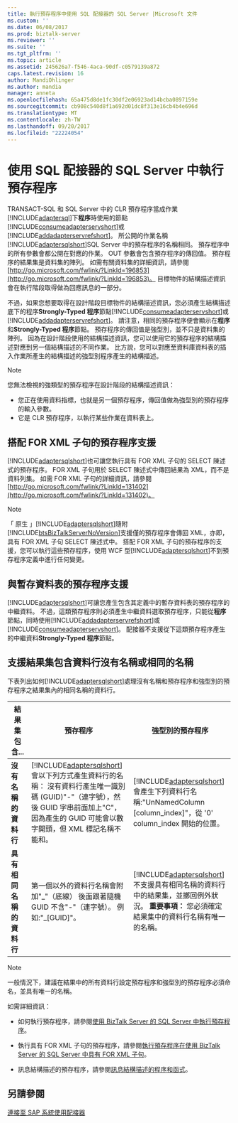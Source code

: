 ```yaml
---
title: 執行預存程序中使用 SQL 配接器的 SQL Server |Microsoft 文件
ms.custom: ''
ms.date: 06/08/2017
ms.prod: biztalk-server
ms.reviewer: ''
ms.suite: ''
ms.tgt_pltfrm: ''
ms.topic: article
ms.assetid: 245626a7-f546-4aca-90df-c0579139a872
caps.latest.revision: 16
author: MandiOhlinger
ms.author: mandia
manager: anneta
ms.openlocfilehash: 65a475d8de1fc30df2e06923ad14bcba0897159e
ms.sourcegitcommit: cb908c540d8f1a692d01dc8f313e16cb4b4e696d
ms.translationtype: MT
ms.contentlocale: zh-TW
ms.lasthandoff: 09/20/2017
ms.locfileid: "22224054"
---
```

# <a name="execute-stored-procedures-in-sql-server-using-the-sql-adapter"></a>使用 SQL 配接器的 SQL Server 中執行預存程序
TRANSACT-SQL 和 SQL Server 中的 CLR 預存程序當成作業[!INCLUDE[adaptersql](../../includes/adaptersql-md.md)]下**程序**時使用的節點[!INCLUDE[consumeadapterservshort](../../includes/consumeadapterservshort-md.md)]或[!INCLUDE[addadapterservrefshort](../../includes/addadapterservrefshort-md.md)]。 所公開的作業名稱[!INCLUDE[adaptersqlshort](../../includes/adaptersqlshort-md.md)]SQL Server 中的預存程序的名稱相同。 預存程序中的所有參數會都公開在對應的作業。 OUT 參數會包含預存程序的傳回值。 預存程序的結果集是資料集的陣列。 如需有關資料集的詳細資訊，請參閱[http://go.microsoft.com/fwlink/?LinkId=196853](http://go.microsoft.com/fwlink/?LinkId=196853)。 目標物件的結構描述資訊會在執行階段取得做為回應訊息的一部分。  
  
 不過，如果您想要取得在設計階段目標物件的結構描述資訊，您必須產生結構描述底下的程序**Strongly-Typed 程序**節點[!INCLUDE[consumeadapterservshort](../../includes/consumeadapterservshort-md.md)]或[!INCLUDE[addadapterservrefshort](../../includes/addadapterservrefshort-md.md)]。 請注意，相同的預存程序便會顯示在**程序**和**Strongly-Typed 程序**節點。 預存程序的傳回值是強型別，並不只是資料集的陣列。 因為在設計階段使用的結構描述資訊，您可以使用它的預存程序的結構描述對應到另一個結構描述的不同作業。 比方說，您可以對應至資料庫資料表的插入作業所產生的結構描述的強型別程序產生的結構描述。  
  
> [!NOTE]
>  您無法檢視的強類型的預存程序在設計階段的結構描述資訊：  
>   
>  -   您正在使用資料指標，也就是另一個預存程序，傳回值做為強型別的預存程序的輸入參數。  
> -   它是 CLR 預存程序，以執行某些作業在資料表上。  
  
## <a name="support-for-stored-procedures-with-for-xml-clause"></a>搭配 FOR XML 子句的預存程序支援  
 [!INCLUDE[adaptersqlshort](../../includes/adaptersqlshort-md.md)]也可讓您執行具有 FOR XML 子句的 SELECT 陳述式的預存程序。 FOR XML 子句用於 SELECT 陳述式中傳回結果為 XML，而不是資料列集。 如需 FOR XML 子句的詳細資訊，請參閱[http://go.microsoft.com/fwlink/?LinkId=131402](http://go.microsoft.com/fwlink/?LinkId=131402)。  
  
> [!NOTE]
>  「 原生 」[!INCLUDE[adaptersqlshort](../../includes/adaptersqlshort-md.md)]隨附[!INCLUDE[btsBizTalkServerNoVersion](../../includes/btsbiztalkservernoversion-md.md)]支援僅的預存程序會傳回 XML，亦即，具有 FOR XML 子句 SELECT 陳述式中。 搭配 FOR XML 子句的預存程序的支援，您可以執行這些預存程序，使用 WCF 型[!INCLUDE[adaptersqlshort](../../includes/adaptersqlshort-md.md)]不到預存程序定義中進行任何變更。  
  
## <a name="support-for-stored-procedures-with-temporary-tables"></a>與暫存資料表的預存程序支援  
 [!INCLUDE[adaptersqlshort](../../includes/adaptersqlshort-md.md)]可讓您產生包含其定義中的暫存資料表的預存程序的中繼資料。 不過，這類預存程序則必須產生中繼資料選取預存程序，只能從**程序**節點，同時使用[!INCLUDE[addadapterservrefshort](../../includes/addadapterservrefshort-md.md)]或[!INCLUDE[consumeadapterservshort](../../includes/consumeadapterservshort-md.md)]。 配接器不支援從下這類預存程序產生的中繼資料**Strongly-Typed 程序**節點。  
  
## <a name="support-for-result-sets-containing-columns-without-names-or-with-same-names"></a>支援結果集包含資料行沒有名稱或相同的名稱  
 下表列出如何[!INCLUDE[adaptersqlshort](../../includes/adaptersqlshort-md.md)]處理沒有名稱和預存程序和強型別的預存程序之結果集內的相同名稱的資料行。  
  
|結果集包含...|預存程序|強型別的預存程序|  
|--------------------------|----------------------|--------------------------------------|  
|**沒有名稱的資料行**|[!INCLUDE[adaptersqlshort](../../includes/adaptersqlshort-md.md)]會以下列方式產生資料行的名稱： 沒有資料行產生唯一識別碼 (GUID)"-"（連字號），然後 GUID 字串前面加上"C"，因為產生的 GUID 可能會以數字開頭，但 XML 標記名稱不能和。|[!INCLUDE[adaptersqlshort](../../includes/adaptersqlshort-md.md)]會產生下列資料行名稱:"UnNamedColumn [column_index]"，從 '0' column_index 開始的位置。|  
|**具有相同名稱的資料行**|第一個以外的資料行名稱會附加"_"（底線） 後面跟著隨機 GUID 不含"-"（連字號）。 例如:"\_[GUID]"。|[!INCLUDE[adaptersqlshort](../../includes/adaptersqlshort-md.md)]不支援具有相同名稱的資料行中的結果集，並擲回例外狀況。 **重要事項：** 您必須確定結果集中的資料行名稱有唯一的名稱。|  
  
> [!NOTE]
>  一般情況下，建議在結果中的所有資料行設定預存程序和強型別的預存程序必須命名，並具有唯一的名稱。  
  
 如需詳細資訊：  
  
-   如何執行預存程序，請參閱[使用 BizTalk Server 的 SQL Server 中執行預存程序](../../adapters-and-accelerators/adapter-sql/execute-stored-procedures-in-sql-server-using-biztalk-server.md)。  
  
-   執行具有 FOR XML 子句的預存程序，請參閱[執行預存程序在使用 BizTalk Server 的 SQL Server 中具有 FOR XML 子句](../../adapters-and-accelerators/adapter-sql/execute-stored-procedures-having-a-for-xml-clause-in-sql-server-using-biztalk.md)。  
  
-   訊息結構描述的預存程序，請參閱[訊息結構描述的程序和函式](../../adapters-and-accelerators/adapter-sql/message-schemas-for-procedures-and-functions.md)。  
  
## <a name="see-also"></a>另請參閱  
 [連接至 SAP 系統使用配接器](../../adapters-and-accelerators/adapter-sap/connect-to-an-sap-system-using-the-adapter.md)